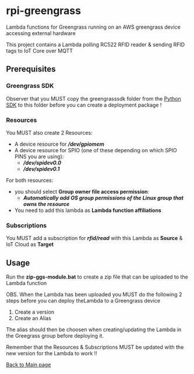 # rpi-greengrass
Lambda functions for Greengrass running on an AWS greengrass device accessing external hardware

This project contains a Lambda polling RC522 RFID reader & sending RFID tags to IoT Core over MQTT

## Prerequisites

### Greengrass SDK
Observer that you MUST copy the greengrasssdk folder from the [Python SDK](https://github.com/aws/aws-greengrass-core-sdk-python/) to this folder before you can create a deployment package !

### Resources
You MUST also create 2 Resources:
* A device resource for ***/dev/gpiomem***
* A device resource for SPIO (one of these depending on which SPIO PINS you are using):
    * ***/dev/spidev0.0***
    * ***/dev/spidev0.1***

For both resources:
* you should select **Group owner file access permission**:
    * ***Automatically add OS group permissions of the Linux group that owns the resource***
* You need to add this lambda as **Lambda function affiliations**

### Subscriptions
You MUST add a subscription for ***rfid/read*** with this Lambda as **Source** & IoT Cloud as **Target**

## Usage
Run the **zip-ggs-module.bat** to create a zip file that can be uploaded to the Lambda function

OBS.
When the Lambda has been uploaded you MUST do the following 2 steps before you can deploy theLambda to a Greengrass device
1. Create a version
2. Create an Alias

The alias should then be choosen when creating/updating the Lambda in the Greegrass group before deploying it.

Remember that the Resources & Subscriptions MUST be updated with the new version for the Lambda to work !!

[Back to Main page](../README.md)